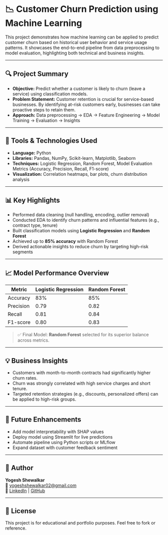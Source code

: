 # 📉 Customer Churn Prediction using Machine Learning

This project demonstrates how machine learning can be applied to predict customer churn based on historical user behavior and service usage patterns. It showcases the end-to-end pipeline from data preprocessing to model evaluation, highlighting both technical and business insights.

---

## 🔍 Project Summary

- **Objective:** Predict whether a customer is likely to churn (leave a service) using classification models.
- **Problem Statement:** Customer retention is crucial for service-based businesses. By identifying at-risk customers early, businesses can take proactive steps to retain them.
- **Approach:** Data preprocessing → EDA → Feature Engineering → Model Training → Evaluation → Insights

---

## 🧰 Tools & Technologies Used

- **Language:** Python  
- **Libraries:** Pandas, NumPy, Scikit-learn, Matplotlib, Seaborn  
- **Techniques:** Logistic Regression, Random Forest, Model Evaluation Metrics (Accuracy, Precision, Recall, F1-score)  
- **Visualization:** Correlation heatmaps, bar plots, churn distribution analysis  

---

## 📊 Key Highlights

- Performed data cleaning (null handling, encoding, outlier removal)
- Conducted EDA to identify churn patterns and influential features (e.g., contract type, tenure)
- Built classification models using **Logistic Regression** and **Random Forest**
- Achieved up to **85% accuracy** with Random Forest
- Derived actionable insights to reduce churn by targeting high-risk segments

---

## 📈 Model Performance Overview

| Metric        | Logistic Regression | Random Forest |
|---------------|---------------------|---------------|
| Accuracy      | 83%                 | 85%           |
| Precision     | 0.79                | 0.82          |
| Recall        | 0.81                | 0.84          |
| F1-score      | 0.80                | 0.83          |

> ✅ Final Model: **Random Forest** selected for its superior balance across metrics.

---

## 💡 Business Insights

- Customers with month-to-month contracts had significantly higher churn rates.
- Churn was strongly correlated with high service charges and short tenure.
- Targeted retention strategies (e.g., discounts, personalized offers) can be applied to high-risk groups.

---

## 🚀 Future Enhancements

- Add model interpretability with SHAP values
- Deploy model using Streamlit for live predictions
- Automate pipeline using Python scripts or MLflow
- Expand dataset with customer feedback sentiment

---

## 👤 Author

**Yogesh Shewalkar**  
📧 [yogeshshewalkar02@gmail.com](mailto:yogeshshewalkar02@gmail.com)  
🔗 [LinkedIn](https://www.linkedin.com/in/shewalkar-yogesh) | [GitHub](https://github.com/YogeshShewalkar)

---

## 📄 License

This project is for educational and portfolio purposes. Feel free to fork or reference.
